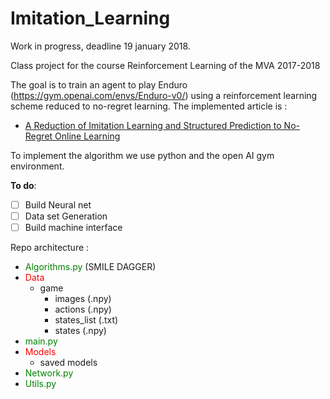 # Imitation_Learning

Work in progress, deadline 19 january 2018.

Class project for the course Reinforcement Learning of the MVA 2017-2018

The goal is to train an agent to play Enduro (https://gym.openai.com/envs/Enduro-v0/) using a reinforcement learning scheme reduced to no-regret learning. The implemented article is :

* <a href="http://proceedings.mlr.press/v15/ross11a/ross11a.pdf">A Reduction of Imitation Learning and Structured Prediction
to No-Regret Online Learning</a>

To implement the algorithm we use python and the open AI gym environment. 

**To do**:
- [ ] Build Neural net
- [ ] Data set Generation
- [ ] Build machine interface

Repo architecture :
- <span style="color:green"> Algorithms.py</span> (SMILE DAGGER)
- <span style="color:red"> Data</span>
    - game
        - images (.npy)
        - actions (.npy)
        - states_list (.txt)
        - states (.npy)
- <span style="color:green"> main.py</span>
- <span style="color:red"> Models</span>
    - saved models
- <span style="color:green"> Network.py</span>
- <span style="color:green"> Utils.py</span>
